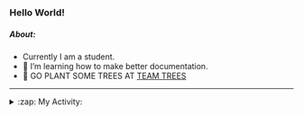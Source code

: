 ### Hello World!

##### About:
- Currently I am a student.
- 🌱 I’m learning how to make better documentation.
- 🌱 GO PLANT SOME TREES AT [TEAM TREES](https://teamtrees.org/)

---
<details>
  <summary>:zap: My Activity:</summary>
  
<!--START_SECTION:waka-->
![Code Time](http://img.shields.io/badge/Code%20Time-1%2C115%20hrs%2018%20mins-blue)

**I'm a Night 🦉** 

```text
🌞 Morning                1463 commits        ██░░░░░░░░░░░░░░░░░░░░░░░   09.42 % 
🌆 Daytime                5355 commits        █████████░░░░░░░░░░░░░░░░   34.47 % 
🌃 Evening                4464 commits        ███████░░░░░░░░░░░░░░░░░░   28.74 % 
🌙 Night                  4253 commits        ███████░░░░░░░░░░░░░░░░░░   27.38 % 
```
📅 **I'm Most Productive on Wednesday** 

```text
Monday                   2308 commits        ████░░░░░░░░░░░░░░░░░░░░░   14.86 % 
Tuesday                  1936 commits        ███░░░░░░░░░░░░░░░░░░░░░░   12.46 % 
Wednesday                3691 commits        ██████░░░░░░░░░░░░░░░░░░░   23.76 % 
Thursday                 2020 commits        ███░░░░░░░░░░░░░░░░░░░░░░   13.00 % 
Friday                   1517 commits        ██░░░░░░░░░░░░░░░░░░░░░░░   09.77 % 
Saturday                 1397 commits        ██░░░░░░░░░░░░░░░░░░░░░░░   08.99 % 
Sunday                   2666 commits        ████░░░░░░░░░░░░░░░░░░░░░   17.16 % 
```


📊 **This Week I Spent My Time On** 

```text
🔥 Editors: 
VS Code                  4 hrs 27 mins       █████████████████████████   100.00 % 

🐱‍💻 Projects: 
praise                   4 hrs 1 min         ███████████████████████░░   90.22 % 
recurring-call-reminder  24 mins             ██░░░░░░░░░░░░░░░░░░░░░░░   09.02 % 
CSF22                    2 mins              ░░░░░░░░░░░░░░░░░░░░░░░░░   00.75 % 
ai                       0 secs              ░░░░░░░░░░░░░░░░░░░░░░░░░   00.01 % 
```


 Last Updated on 05/05/2023 04:08:49 UTC
<!--END_SECTION:waka-->
</details>
